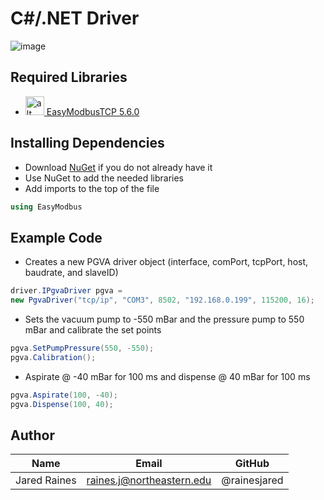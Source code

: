 # C#/.NET Driver

![image](https://miro.medium.com/max/2000/1*MfOHvI5b1XZKYTXIAKY7PQ.png)

## Required Libraries

* <img src="https://a.fsdn.com/allura/p/easymodbustcp/icon?1609423069?&w=90" alt="alt text" width="30" height="30">[ EasyModbusTCP 5.6.0](https://sourceforge.net/projects/easymodbustcp/#focus)

## Installing Dependencies
* Download [NuGet](https://www.nuget.org/) if you do not already have it 
* Use NuGet to add the needed libraries
* Add imports to the top of the file
```csharp 
using EasyModbus
```
## Example Code

* Creates a new PGVA driver object (interface, comPort, tcpPort, host, baudrate, and slaveID)
```csharp
driver.IPgvaDriver pgva = 
new PgvaDriver("tcp/ip", "COM3", 8502, "192.168.0.199", 115200, 16);
```

* Sets the vacuum pump to -550 mBar and the pressure pump to 550 mBar and calibrate the set points
```csharp
pgva.SetPumpPressure(550, -550);
pgva.Calibration();
```

* Aspirate @ -40 mBar for 100 ms and dispense @ 40 mBar for 100 ms
```csharp
pgva.Aspirate(100, -40);
pgva.Dispense(100, 40);
```

## Author
|Name          | Email                     | GitHub       |
| ------------ | ------------------------- | ------------ |
| Jared Raines | raines.j@northeastern.edu | @rainesjared |
